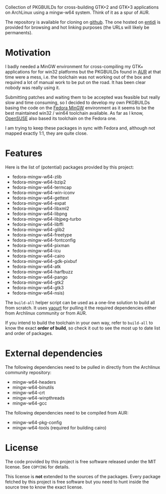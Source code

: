 Collection of PKGBUILDs for cross-building GTK+2 and GTK+3 applications on
ArchLinux using a mingw-w64 system. Think of it as a spur of AUR.

The repository is available for cloning on
[github](http://github.com/ntd/aur-fedora-mingw). The one hosted on
[entidi](http://dev.entidi.com/p/aur-fedora-mingw/source/tree/master/)
is provided for browsing and hot linking purposes (the URLs will likely
be permanents).

Motivation
==========

I badly needed a MinGW environment for cross-compiling my GTK+ applications for
for win32 platforms but the PKGBUILDs found in [AUR](http://aur.archlinux.org/)
at that time were a mess, i.e. the toolchain was not working out of the box and
required a lot of manual work to be put on the road. It has been clear nobody
was really using it.

Submitting patches and waiting them to be accepted was feasible but really slow
and time consuming, so I decided to develop my own PKGBUILDs basing the code on
the [Fedora MinGW](http://pkgs.fedoraproject.org/cgit/) environment as it seems
to be the best maintained win32 / win64 toolchain available. As far as I know,
[OpenSUSE](http://build.opensuse.org/project/show?project=windows:mingw) also
based its toolchain on the Fedora one.

I am trying to keep these packages in sync with Fedora and, although not mapped
exactly 1:1, they are quite close.

Features
========

Here is the list of (potential) packages provided by this project:

* fedora-mingw-w64-zlib
* fedora-mingw-w64-bzip2
* fedora-mingw-w64-termcap
* fedora-mingw-w64-win-iconv
* fedora-mingw-w64-gettext
* fedora-mingw-w64-expat
* fedora-mingw-w64-libxml2
* fedora-mingw-w64-libpng
* fedora-mingw-w64-libjpeg-turbo
* fedora-mingw-w64-libffi
* fedora-mingw-w64-glib2
* fedora-mingw-w64-freetype
* fedora-mingw-w64-fontconfig
* fedora-mingw-w64-pixman
* fedora-mingw-w64-icu
* fedora-mingw-w64-cairo
* fedora-mingw-w64-gdk-pixbuf
* fedora-mingw-w64-atk
* fedora-mingw-w64-harfbuzz
* fedora-mingw-w64-pango
* fedora-mingw-w64-gtk2
* fedora-mingw-w64-gtk3
* fedora-mingw-w64-nsis)

The `build-all` helper script can be used as a one-line solution to build all
from scratch. It uses [yaourt](https://wiki.archlinux.org/index.php/Yaourt) for
pulling it the required dependencies either from Archlinux community or from
AUR.

If you intend to build the toolchain in your own way, refer to `build-all` to
know the exact **order of build**, so check it out to see the most up to date
list and order of packages.

External dependencies
=====================

The following dependencies need to be pulled in directly from the Archlinux
community repository:

* mingw-w64-headers
* mingw-w64-binutils
* mingw-w64-crt
* mingw-w64-winpthreads
* mingw-w64-gcc

The following dependencies need to be compiled from AUR:

* mingw-w64-pkg-config
* mingw-w64-tools (required for building cairo)

License
=======

The code provided by this project is free software released under the MIT
license. See `COPYING` for details.

This license is **not** extended to the sources of the packages. Every
package fetched by this project is free software but you need to hunt
inside the source tree to know the exact license.

